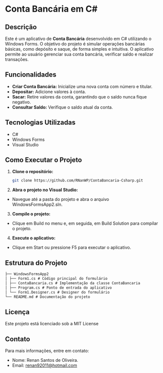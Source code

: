 # Conta Bancária em C#

## Descrição

Este é um aplicativo de **Conta Bancária** desenvolvido em C# utilizando o Windows Forms. O objetivo do projeto é simular operações bancárias básicas, como depósito e saque, de forma simples e intuitiva. O aplicativo permite ao usuário gerenciar sua conta bancária, verificar saldo e realizar transações.

## Funcionalidades

- **Criar Conta Bancária:** Inicialize uma nova conta com número e titular.
- **Depositar:** Adicione valores à conta.
- **Sacar:** Retire valores da conta, garantindo que o saldo nunca fique negativo.
- **Consultar Saldo:** Verifique o saldo atual da conta.

## Tecnologias Utilizadas

- C#
- Windows Forms
- Visual Studio

## Como Executar o Projeto

1. **Clone o repositório:**

   ```bash
   git clone https://github.com/RNanWP/ContaBancaria-Csharp.git
   ```

2. **Abra o projeto no Visual Studio:**
- Navegue até a pasta do projeto e abra o arquivo WindowsFormsApp2.sln.

3. **Compile o projeto:**
- Clique em Build no menu e, em seguida, em Build Solution para compilar o projeto.

4. **Execute o aplicativo:**
- Clique em Start ou pressione F5 para executar o aplicativo.


## Estrutura do Projeto

```markdown
├── WindowsFormsApp2
│ ├── Form1.cs # Código principal do formulário
│ ├── ContaBancaria.cs # Implementação da classe ContaBancaria
│ ├── Program.cs # Ponto de entrada do aplicativo
│ └── Form1.Designer.cs # Designer do formulário
└── README.md # Documentação do projeto
```

## Licença

Este projeto está licenciado sob a MIT License

## Contato

Para mais informações, entre em contato:

- Nome: Renan Santos de Oliveira.
- Email: renan92011@hotmail.com
